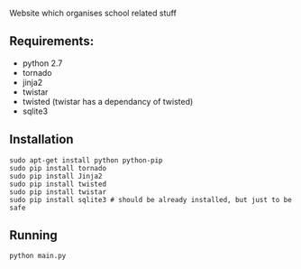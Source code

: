 Website which organises school related stuff

Requirements:
---------
* python 2.7
* tornado
* jinja2
* twistar
* twisted (twistar has a dependancy of twisted)
* sqlite3

Installation
---------
    sudo apt-get install python python-pip
    sudo pip install tornado
    sudo pip install Jinja2
    sudo pip install twisted
    sudo pip install twistar
    sudo pip install sqlite3 # should be already installed, but just to be safe

Running
---------
    python main.py
